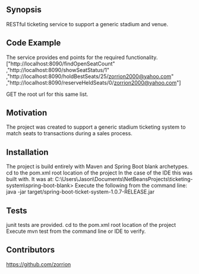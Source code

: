 ## Synopsis

RESTful ticketing service to support a generic stadium and venue.

## Code Example

The service provides end points for the required functionality.
["http://localhost:8090/findOpenSeatCount"
,"http://localhost:8090/showSeatStatus/1"
,"http://localhost:8090/holdBestSeats/25/zorrion2000@yahoo.com"
,"http://localhost:8090/reserveHeldSeats/0/zorrion2000@yahoo.com"]

GET the root url for this same list.

## Motivation

The project was created to support a generic stadium ticketing system to match seats to transactions during
a sales process.

## Installation

The project is build entirely with Maven and Spring Boot blank archetypes.
cd to the pom.xml root location of the project
In the case of the IDE this was built with. It was at:
C:\Users\Jason\Documents\NetBeansProjects\ticketing-system\spring-boot-blank>
Execute the following from the command line:
java -jar target/spring-boot-ticket-system-1.0.7-RELEASE.jar

## Tests

junit tests are provided.
cd to the pom.xml root location of the project
Execute mvn test from the command line or IDE to verify.

## Contributors
https://github.com/zorrion


